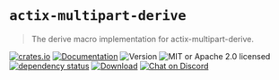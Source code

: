 # `actix-multipart-derive`

> The derive macro implementation for actix-multipart-derive.

<!-- prettier-ignore-start -->

[![crates.io](https://img.shields.io/crates/v/actix-multipart-derive?label=latest)](https://crates.io/crates/actix-multipart-derive)
[![Documentation](https://docs.rs/actix-multipart-derive/badge.svg?version=0.6.1)](https://docs.rs/actix-multipart-derive/0.6.1)
![Version](https://img.shields.io/badge/rustc-1.70+-ab6000.svg)
![MIT or Apache 2.0 licensed](https://img.shields.io/crates/l/actix-multipart-derive.svg)
<br />
[![dependency status](https://deps.rs/crate/actix-multipart-derive/0.6.1/status.svg)](https://deps.rs/crate/actix-multipart-derive/0.6.1)
[![Download](https://img.shields.io/crates/d/actix-multipart-derive.svg)](https://crates.io/crates/actix-multipart-derive)
[![Chat on Discord](https://img.shields.io/discord/771444961383153695?label=chat&logo=discord)](https://discord.gg/NWpN5mmg3x)

<!-- prettier-ignore-end -->
